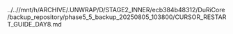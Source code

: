 ../..//mnt/h/ARCHIVE/.UNWRAP/D/STAGE2_INNER/ecb384b48312/DuRiCore/backup_repository/phase5_5_backup_20250805_103800/CURSOR_RESTART_GUIDE_DAY8.md